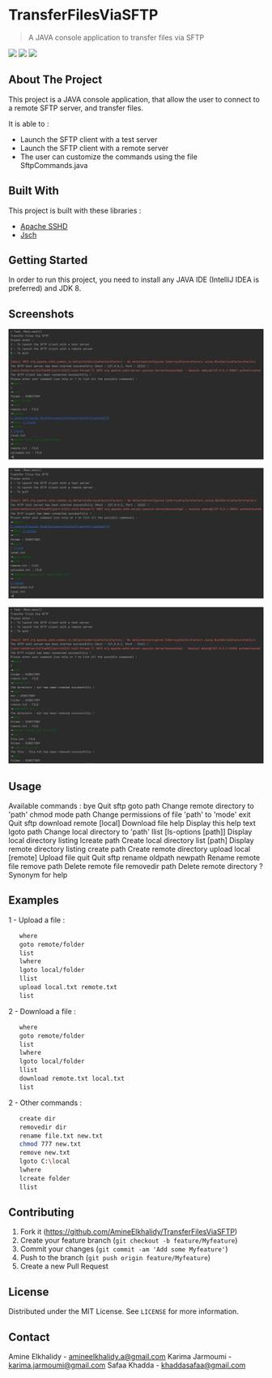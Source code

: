 # TransferFilesViaSFTP
> A JAVA console application to transfer files via SFTP

![](https://img.shields.io/badge/license-MIT-blue)
![](https://img.shields.io/badge/version-1.0.0-brown)
![](https://img.shields.io/badge/jdk-8-red)

## About The Project

This project is a JAVA console application, that allow the user to connect to a remote SFTP server, and transfer files.

It is able to :
* Launch the SFTP client with a test server
* Launch the SFTP client with a remote server
* The user can customize the commands using the file SftpCommands.java

## Built With

This project is built with these libraries :

* [Apache SSHD](https://mina.apache.org/sshd-project)
* [Jsch](http://www.jcraft.com/jsch)

## Getting Started

In order to run this project, you need to install any JAVA IDE (IntelliJ IDEA is preferred) and JDK 8.

## Screenshots

![](screenshot1.png)

![](screenshot2.png)

![](screenshot3.png)


## Usage

Available commands :
bye                                Quit sftp
goto path                          Change remote directory to 'path'
chmod mode path                    Change permissions of file 'path' to 'mode'
exit                               Quit sftp
download remote [local]            Download file
help                               Display this help text
lgoto path                         Change local directory to 'path'
llist [ls-options [path]]          Display local directory listing
lcreate path                       Create local directory
list [path]                        Display remote directory listing
create path                        Create remote directory
upload local [remote]              Upload file
quit                               Quit sftp
rename oldpath newpath             Rename remote file
remove path                        Delete remote file
removedir path                     Delete remote directory
?                                  Synonym for help


## Examples

1 - Upload a file :
```sh
   where
   goto remote/folder
   list
   lwhere
   lgoto local/folder
   llist
   upload local.txt remote.txt
   list
```
2 - Download a file :
```sh
   where
   goto remote/folder
   list
   lwhere
   lgoto local/folder
   llist
   download remote.txt local.txt
   list
```
2 - Other commands :
```sh
   create dir
   removedir dir
   rename file.txt new.txt
   chmod 777 new.txt
   remove new.txt
   lgoto C:\local
   lwhere
   lcreate folder
   llist
```

## Contributing

1. Fork it (<https://github.com/AmineElkhalidy/TransferFilesViaSFTP>)
2. Create your feature branch (`git checkout -b feature/Myfeature`)
3. Commit your changes (`git commit -am 'Add some Myfeature'`)
4. Push to the branch (`git push origin feature/Myfeature`)
5. Create a new Pull Request

## License

Distributed under the MIT License. See `LICENSE` for more information.

## Contact

Amine Elkhalidy - amineelkhalidy.a@gmail.com
Karima Jarmoumi - karima.jarmoumi@gmail.com
Safaa Khadda - khaddasafaa@gmail.com
